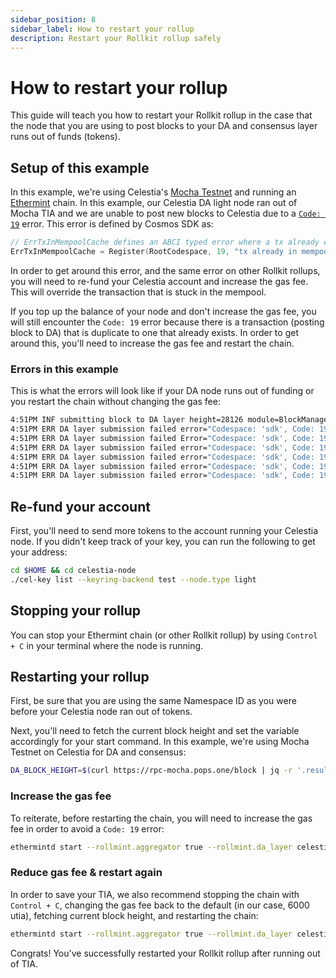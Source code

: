 ```yaml
---
sidebar_position: 8
sidebar_label: How to restart your rollup
description: Restart your Rollkit rollup safely
---
```


# How to restart your rollup

This guide will teach you how to restart your Rollkit rollup in the case that the node that you are using to post blocks to your DA and consensus layer runs out of funds (tokens).

## Setup of this example

In this example, we're using Celestia's [Mocha Testnet](https://docs.celestia.org/nodes/mocha-testnet/) and running an [Ethermint](./ethermint.md) chain. In this example, our Celestia DA light node ran out of Mocha TIA and we are unable to post new blocks to Celestia due to a [`Code: 19`](https://github.com/cosmos/cosmos-sdk/blob/main/types/errors/errors.go#L95) error. This error is defined by Cosmos SDK as:

```go
// ErrTxInMempoolCache defines an ABCI typed error where a tx already exists in the mempool.
ErrTxInMempoolCache = Register(RootCodespace, 19, "tx already in mempool")
```

In order to get around this error, and the same error on other Rollkit rollups, you will need to re-fund your Celestia account and increase the gas fee. This will override the transaction that is stuck in the mempool.

If you top up the balance of your node and don't increase the gas fee, you will still encounter the `Code: 19` error because there is a transaction (posting block to DA) that is duplicate to one that already exists. In order to get around this, you'll need to increase the gas fee and restart the chain.

### Errors in this example

This is what the errors will look like if your DA node runs out of funding or you restart the chain without changing the gas fee:

```bash
4:51PM INF submitting block to DA layer height=28126 module=BlockManager
4:51PM ERR DA layer submission failed error="Codespace: 'sdk', Code: 19, Message: " attempt=1 module=BlockManager
4:51PM ERR DA layer submission failed Error="Codespace: 'sdk', Code: 19, Message: " attempt=2 module=BlockManager
4:51PM ERR DA layer submission failed error="Codespace: 'sdk', Code: 19, Message: " attempt=3 module=BlockManager
4:51PM ERR DA layer submission failed error="Codespace: 'sdk', Code: 19, Message: " attempt=4 module=BlockManager
4:51PM ERR DA layer submission failed error="Codespace: 'sdk', Code: 19, Message: " attempt=5 module=BlockManager
4:51PM ERR DA layer submission failed error="Codespace: 'sdk', Code: 19, Message: " attempt=6 module=BlockManager
```

## Re-fund your account

First, you'll need to send more tokens to the account running your Celestia node. If you didn't keep track of your key, you can run the following to get your address:

```bash
cd $HOME && cd celestia-node
./cel-key list --keyring-backend test --node.type light
```

## Stopping your rollup

You can stop your Ethermint chain (or other Rollkit rollup) by using `Control + C` in your terminal where the node is running.

## Restarting your rollup

First, be sure that you are using the same Namespace ID as you were before your Celestia node ran out of tokens.

Next, you'll need to fetch the current block height and set the variable accordingly for your start command. In this example, we're using Mocha Testnet on Celestia for DA and consensus:

```bash
DA_BLOCK_HEIGHT=$(curl https://rpc-mocha.pops.one/block | jq -r '.result.block.header.height')
```

### Increase the gas fee

To reiterate, before restarting the chain, you will need to increase the gas fee in order to avoid a `Code: 19` error:

```bash
ethermintd start --rollmint.aggregator true --rollmint.da_layer celestia --rollmint.da_config='{"base_url":"http://localhost:26659","timeout":60000000000,"gas_limit":6000000,"fee":6900}' --rollmint.namespace_id 8BE3175CBF305BC2 --rollmint.da_start_height $DA_BLOCK_HEIGHT
```

### Reduce gas fee & restart again

In order to save your TIA, we also recommend stopping the chain with `Control + C`, changing the gas fee back to the default (in our case, 6000 utia), fetching current block height, and restarting the chain:

```bash
ethermintd start --rollmint.aggregator true --rollmint.da_layer celestia --rollmint.da_config='{"base_url":"http://localhost:26659","timeout":60000000000,"gas_limit":6000000,"fee":6000}' --rollmint.namespace_id 8BE3175CBF305BC2 --rollmint.da_start_height $DA_BLOCK_HEIGHT
```

Congrats! You've successfully restarted your Rollkit rollup after running out of TIA.
